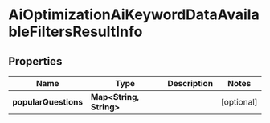 # AiOptimizationAiKeywordDataAvailableFiltersResultInfo


## Properties

| Name | Type | Description | Notes |
|------------ | ------------- | ------------- | -------------|
**popularQuestions** | **Map<String, String>** |  |[optional]|